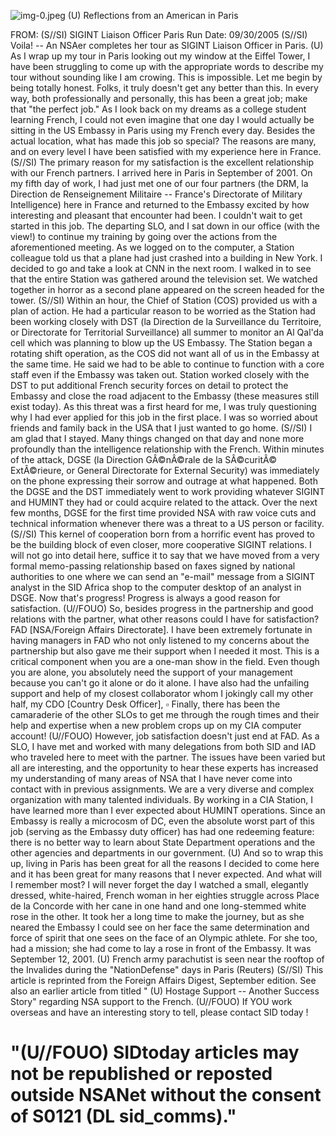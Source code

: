 ![img-0.jpeg](img-0.jpeg)
(U) Reflections from an American in Paris

FROM: (S//SI)
SIGINT Liaison Officer Paris
Run Date: 09/30/2005
(S//SI) Voila! -- An NSAer completes her tour as SIGINT Liaison Officer in Paris.
(U) As I wrap up my tour in Paris looking out my window at the Eiffel Tower, I have been struggling to come up with the appropriate words to describe my tour without sounding like I am crowing. This is impossible. Let me begin by being totally honest. Folks, it truly doesn't get any better than this. In every way, both professionally and personally, this has been a great job; make that "the perfect job." As I look back on my dreams as a college student learning French, I could not even imagine that one day I would actually be sitting in the US Embassy in Paris using my French every day. Besides the actual location, what has made this job so special? The reasons are many, and on every level I have been satisfied with my experience here in France.
(S//SI) The primary reason for my satisfaction is the excellent relationship with our French partners. I arrived here in Paris in September of 2001. On my fifth day of work, I had just met one of our four partners (the DRM, la Direction de Renseignement Militaire -- France's Directorate of Military Intelligence) here in France and returned to the Embassy excited by how interesting and pleasant that encounter had been. I couldn't wait to get started in this job. The departing SLO, and I sat down in our office (with the view!) to continue my training by going over the actions from the aforementioned meeting. As we logged on to the computer, a Station colleague told us that a plane had just crashed into a building in New York. I decided to go and take a look at CNN in the next room. I walked in to see that the entire Station was gathered around the television set. We watched together in horror as a second plane appeared on the screen headed for the tower.
(S//SI) Within an hour, the Chief of Station (COS) provided us with a plan of action. He had a particular reason to be worried as the Station had been working closely with DST (la Direction de la Surveillance du Territoire, or Directorate for Territorial Surveillance) all summer to monitor an Al Qal'da cell which was planning to blow up the US Embassy. The Station began a rotating shift operation, as the COS did not want all of us in the Embassy at the same time. He said we had to be able to continue to function with a core staff even if the Embassy was taken out. Station worked closely with the DST to put additional French security forces on detail to protect the Embassy and close the road adjacent to the Embassy (these measures still exist today). As this threat was a first heard for me, I was truly questioning why I had ever applied for this job in the first place. I was so worried about friends and family back in the USA that I just wanted to go home.
(S//SI) I am glad that I stayed. Many things changed on that day and none more profoundly than the intelligence relationship with the French. Within minutes of the attack, DGSE (la Direction GÂ©nÂ©rale de la SÂ©curitÂ© ExtÂ©rieure, or General Directorate for External Security) was immediately on the phone expressing their sorrow and outrage at what happened. Both the DGSE and the DST immediately went to work providing whatever SIGINT and HUMINT they had or could acquire related to the attack. Over the next few months, DGSE for the first time provided NSA with raw voice cuts and technical information whenever there was a threat to a US person or facility.
(S//SI) This kernel of cooperation born from a horrific event has proved to be the building block of even closer, more cooperative SIGINT relations. I will not go into detail here, suffice it to say that we have moved from a very formal memo-passing relationship based on faxes signed by national authorities to one where we can send an "e-mail" message from a SIGINT analyst in the SID Africa shop to the computer desktop of an analyst in DSGE. Now that's progress! Progress is always a good reason for satisfaction.
(U//FOUO) So, besides progress in the partnership and good relations with the partner, what other reasons could I have for satisfaction? FAD [NSA/Foreign Affairs Directorate]. I have been extremely fortunate in having managers in FAD who not only listened to my concerns about the partnership but also gave me their support when I needed it most. This is a critical component when you are a one-man show in the field. Even though you are alone, you absolutely need the support of your management because you can't go it alone or do it alone. I have also had the unfailing support and help of my closest collaborator whom I jokingly call my other half, my CDO [Country Desk Officer], $\square$ Finally, there has been the camaraderie of the other SLOs to get me through the rough times and their help and expertise when a new problem crops up on my CIA computer account!
(U//FOUO) However, job satisfaction doesn't just end at FAD. As a SLO, I have met and worked with many delegations from both SID and IAD who traveled here to meet with the partner. The issues have been varied but all are interesting, and the opportunity to hear these experts has increased my understanding of many areas of NSA that I have never come into contact with in previous assignments. We are a very diverse and complex organization with many talented individuals. By working in a CIA Station, I have learned more than I ever expected about HUMINT operations. Since an Embassy is really a microcosm of DC, even the absolute worst part of this job (serving as the Embassy duty officer) has had one redeeming feature: there is no better way to learn about State Department operations and the other agencies and departments in our government.
(U) And so to wrap this up, living in Paris has been great for all the reasons I decided to come here and it has been great for many reasons that I never expected. And what will I remember most? I will never forget the day I watched a small, elegantly dressed, white-haired, French woman in her eighties struggle across Place de la Concorde with her cane in one hand and one long-stemmed white rose in the other. It took her a long time to make the journey, but as she neared the Embassy I could see on her face the same determination and force of spirit that one sees on the face of an Olympic athlete. For she too, had a mission; she had come to lay a rose in front of the Embassy. It was September 12, 2001.
(U) French army parachutist is seen near the rooftop of the Invalides during the "NationDefense" days in Paris (Reuters)
(S//SI) This article is reprinted from the Foreign Affairs Digest, September edition. See also an earlier article from titled " (U) Hostage Support -- Another Success Story" regarding NSA support to the French.
(U//FOUO) If YOU work overseas and have an interesting story to tell, please contact SID today !

# "(U//FOUO) SIDtoday articles may not be republished or reposted outside NSANet without the consent of S0121 (DL sid_comms)."
